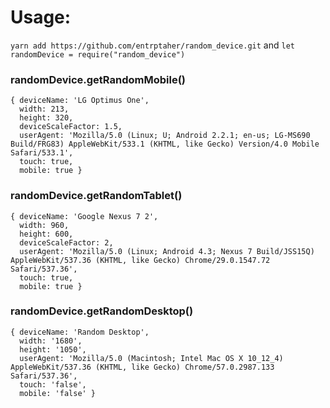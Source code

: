 # Usage:

`yarn add https://github.com/entrptaher/random_device.git`
and
`let randomDevice = require("random_device")`

### randomDevice.getRandomMobile()


```
{ deviceName: 'LG Optimus One',
  width: 213,
  height: 320,
  deviceScaleFactor: 1.5,
  userAgent: 'Mozilla/5.0 (Linux; U; Android 2.2.1; en-us; LG-MS690 Build/FRG83) AppleWebKit/533.1 (KHTML, like Gecko) Version/4.0 Mobile Safari/533.1',
  touch: true,
  mobile: true }
```
### randomDevice.getRandomTablet()

```
{ deviceName: 'Google Nexus 7 2',
  width: 960,
  height: 600,
  deviceScaleFactor: 2,
  userAgent: 'Mozilla/5.0 (Linux; Android 4.3; Nexus 7 Build/JSS15Q) AppleWebKit/537.36 (KHTML, like Gecko) Chrome/29.0.1547.72 Safari/537.36',
  touch: true,
  mobile: true }
```

### randomDevice.getRandomDesktop()

```
{ deviceName: 'Random Desktop',
  width: '1680',
  height: '1050',
  userAgent: 'Mozilla/5.0 (Macintosh; Intel Mac OS X 10_12_4) AppleWebKit/537.36 (KHTML, like Gecko) Chrome/57.0.2987.133 Safari/537.36',
  touch: 'false',
  mobile: 'false' }
```
